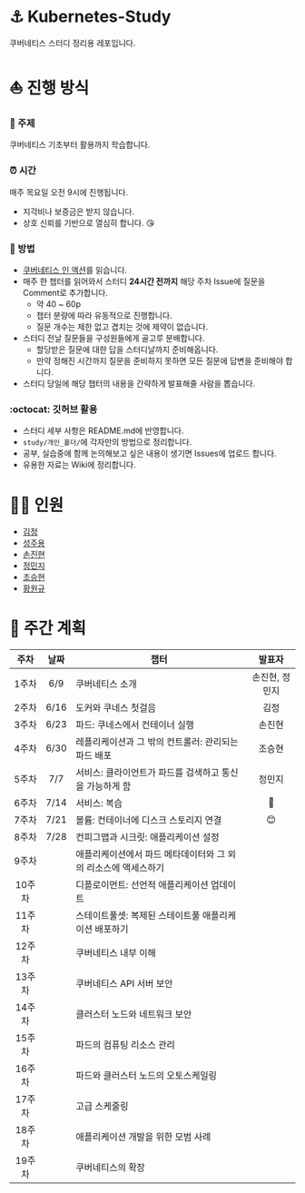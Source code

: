 # :anchor: Kubernetes-Study
쿠버네티스 스터디 정리용 레포입니다.

# :sailboat: 진행 방식
### :closed_book: 주제
쿠버네티스 기초부터 활용까지 학습합니다. 

### :alarm_clock: 시간
매주 목요일 오전 9시에 진행됩니다.
- 지각비나 보증금은 받지 않습니다.
- 상호 신뢰를 기반으로 열심히 합니다. :kissing_heart:

### :eyes: 방법
- [쿠버네티스 인 액션](http://www.yes24.com/Product/Goods/89607047)를 읽습니다.
- 매주 한 챕터를 읽어와서 스터디 **24시간 전까지** 해당 주차 Issue에 질문을 Comment로 추가합니다.
  - 약 40 ~ 60p
  - 챕터 분량에 따라 유동적으로 진행합니다.
  - 질문 개수는 제한 없고 겹치는 것에 제약이 없습니다.
- 스터디 전날 질문들을 구성원들에게 골고루 분배합니다.
  - 할당받은 질문에 대한 답을 스터디날까지 준비해옵니다.
  - 만약 정해진 시간까지 질문을 준비하지 못하면 모든 질문에 답변을 준비해야 합니다.
- 스터디 당일에 해당 챕터의 내용을 간략하게 발표해줄 사람을 뽑습니다.

### :octocat: 깃허브 활용
- 스터디 세부 사항은 README.md에 반영합니다.
- `study/개인_폴더/`에 각자만의 방법으로 정리합니다.
- 공부, 실습중에 함께 논의해보고 싶은 내용이 생기면 Issues에 업로드 합니다.
- 유용한 자료는 Wiki에 정리합니다.


# :ok_woman: 인원
- [김정](https://github.com/jungkim0829)
- [성주용](https://github.com/tmznwnel00)
- [손진현](https://github.com/ikswary)
- [정민지](https://github.com/work82mj)
- [조승현](https://github.com/wjrmffldrhrl)
- [황원규](https://github.com/HwangWonGyu)


# :calendar: 주간 계획
|주차|날짜|챕터|발표자|
|:---:|:---:|---|:---:|
|1주차|6/9|쿠버네티스 소개|손진현, 정민지|
|2주차|6/16|도커와 쿠네스 첫걸음|김정|
|3주차|6/23|파드: 쿠네스에서 컨테이너 실행|손진현|
|4주차|6/30|레플리케이션과 그 밖의 컨트롤러: 관리되는 파드 배포|조승현|
|5주차|7/7|서비스: 클라이언트가 파드를 검색하고 통신을 가능하게 함|정민지|
|6주차|7/14|서비스: 복습|🥺|
|7주차|7/21|볼륨: 컨테이너에 디스크 스토리지 연결|😊|
|8주차|7/28|컨피그맵과 시크릿: 애플리케이션 설정||
|9주차||애플리케이션에서 파드 메타데이터와 그  외의 리소스에 액세스하기||
|10주차||디플로이먼트: 선언적 애플리케이션 업데이트||
|11주차||스테이트풀셋: 복제된 스테이트풀 애플리케이션 배포하기||
|12주차||쿠버네티스 내부 이해||
|13주차||쿠버네티스 API 서버 보안||
|14주차||클러스터 노드와 네트워크 보안||
|15주차||파드의 컴퓨팅 리소스 관리||
|16주차||파드와 클러스터 노드의 오토스케일링||
|17주차||고급 스케줄링||
|18주차||애플리케이션 개발을 위한 모범 사례||
|19주차||쿠버네티스의 확장||


